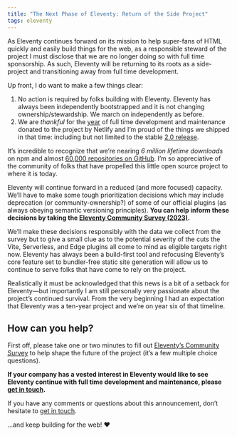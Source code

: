 ```yaml
---
title: "The Next Phase of Eleventy: Return of the Side Project"
tags: eleventy
---
```

As Eleventy continues forward on its mission to help super-fans of HTML quickly and easily build things for the web, as a responsible steward of the project I must disclose that we are no longer doing so with full time sponsorship. As such, Eleventy will be returning to its roots as a side-project and transitioning away from full time development.

Up front, I do want to make a few things clear:

1. No action is required by folks building with Eleventy. Eleventy has always been independently bootstrapped and it is not changing ownership/stewardship. We march on independently as before.
1. We are _thankful_ for the [year](/web/eleventy-oss/) of full time development and maintenance donated to the project by Netlify and I’m proud of the things we shipped in that time: including but not limited to the stable [2.0 release](https://www.11ty.dev/blog/eleventy-v2/).

It’s incredible to recognize that we’re nearing _6 million lifetime downloads_ on npm and almost [60,000 repositories on GitHub](https://github.com/11ty/eleventy). I’m so appreciative of the community of folks that have propelled this little open source project to where it is today.

Eleventy will continue forward in a reduced (and more focused) capacity. We’ll have to make some tough prioritization decisions which may include deprecation (or community-ownership?) of some of our official plugins (as always obeying semantic versioning principles). **You can help inform these decisions by taking the [Eleventy Community Survey (2023)](https://forms.gle/zFA4Jno1cfT8nt9J8).**

We’ll make these decisions responsibly with the data we collect from the survey but to give a small clue as to the potential severity of the cuts the Vite, Serverless, and Edge plugins all come to mind as eligible targets right now. Eleventy has always been a build-first tool and refocusing Eleventy’s core feature set to bundler-free static site generation will allow us to continue to serve folks that have come to rely on the project.

Realistically it must be acknowledged that this news is a bit of a setback for Eleventy—but importantly I am still personally very passionate about the project’s continued survival. From the very beginning I had an expectation that Eleventy was a ten-year project and we’re on year six of that timeline.

## How can you help?

First off, please take one or two minutes to fill out [Eleventy’s Community Survey](https://forms.gle/zFA4Jno1cfT8nt9J8) to help shape the future of the project (it’s a few multiple choice questions).

**If your company has a vested interest in Eleventy would like to see Eleventy continue with full time development and maintenance, please [get in touch](mailto:zach@zachleat.com).**

If you have any comments or questions about this announcement, don’t hesitate to [get in touch](mailto:zach@zachleat.com).

…and keep building for the web! ❤️